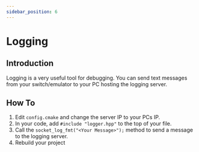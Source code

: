 ```yaml
---
sidebar_position: 6
---
```


# Logging

## Introduction

Logging is a very useful tool for debugging. You can send text messages from your switch/emulator to your PC hosting the logging server.

## How To

1. Edit `config.cmake` and change the server IP to your PCs IP.
2. In your code, add `#include "logger.hpp"` to the top of your file.
3. Call the `socket_log_fmt("<Your Message>");` method to send a message to the logging server.
4. Rebuild your project